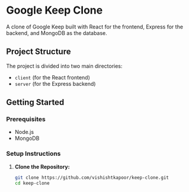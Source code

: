 # Google Keep Clone

A clone of Google Keep built with React for the frontend, Express for the backend, and MongoDB as the database.

## Project Structure

The project is divided into two main directories:
- `client` (for the React frontend)
- `server` (for the Express backend)

## Getting Started

### Prerequisites

- Node.js
- MongoDB

### Setup Instructions

1. **Clone the Repository:**
   ```bash
   git clone https://github.com/vishishtkapoor/keep-clone.git
   cd keep-clone
